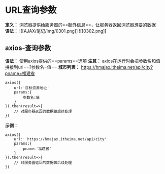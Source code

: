 # URL查询参数
**定义：** 浏览器提供给服务器的==额外信息==，让服务器返回浏览器想要的数据
**语法：** 
![[AJAX/笔记/img/0301.png]]
![[0302.png]]

## axios-查询参数
**语法：** 使用axios提供的==params==选项
**注意：** axios在运行时会把参数名和值拼接到url==?参数名=值== 
**城市列表：** https://hmajax.itheima.net/api/city?pname=福建省

```
axios({
	url:'目标资源地址'
	params:{
		参数名:值
	}
}).then(result=>{
	// 对服务器返回的数据做后续处理
})
```
**示例：**
```
axios({
	url:' https://hmajax.itheima.net/api/city'
	params:{
		pname:'福建省'
	}
}).then(result=>{
	// 对服务器返回的数据做后续处理
})
```